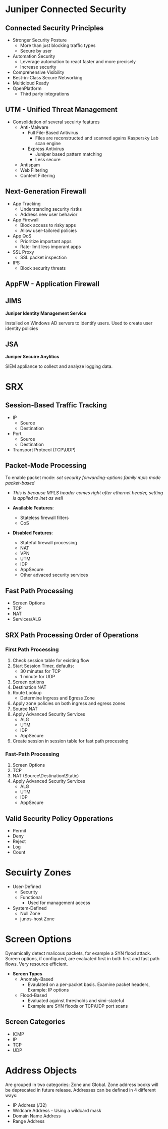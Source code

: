 # Juniper Connected Security

## Connected Security Principles
- Stronger Security Posture
    - More than just blocking traffic types
    - Secure by user
- Automation Security
    - Leverage automation to react faster and more precisely 
    - Increase security
- Comprehensive Visibility
- Best-in-Class Secure Networking
- Multicloud Ready
- OpenPlatform
    - Third party integrations

## UTM - Unified Threat Management
- Consolidation of several secuirty features
    - Anti-Malware
        - Full File-Based Antivirus
            - Files are reconstructed and scanned agains Kaspersky Lab scan engine
        - Express Antivirus
            - Juniper based pattern matching
            - Less secure
    - Antispam
    - Web Filtering
    - Content Filtering

## Next-Generation Firewall
- App Tracking
    - Understanding security ristks
    - Address new user behavior
- App Firewall
    - Block access to risky apps
    - Allow user-tailored policies
- App QoS
    - Prioritize important apps 
    - Rate-limit less imporant apps
- SSL Proxy
    - SSL packet inspection
- IPS
    - Block security threats

## AppFW - Application Firewall

## JIMS
**Juniper Identity Management Service**

Installed on Windows AD servers to identify users. Used to create user identity policies

## JSA
**Juniper Secuire Anylitics**

SIEM appliance to collect and analyze logging data.

# SRX

## Session-Based Traffic Tracking
- IP
    - Source
    - Destination
- Port
    - Source
    - Destination
- Transport Protocol (TCP\UDP)

## Packet-Mode Processing
To enable packet mode: *set security forwarding-options family mpls mode packet-based*

- *This is because MPLS header comes right after ethernet header, setting is applied to inet as well*

- **Available Features**:
    - Stateless firewall filters
    - CoS
- **Disabled Features**:
    - Stateful firewall processing
    - NAT
    - VPN
    - UTM
    - IDP
    - AppSecure
    - Other advaced security services

## Fast Path Processing
- Screen Options
- TCP
- NAT
- Services\ALG

## SRX Path Processing Order of Operations
### __First Path Processing__
1. Check session table for existing flow
2. Start Session Timer, defaults:
    - 30 minutes for TCP
    - 1 minute for UDP
2. Screen options
3. Destination NAT
4. Route Lookup
    - Determine Ingress and Egress Zone
6. Apply zone policies on both ingress and egress zones
7. Source NAT
8. Apply Advanced Security Services
    - ALG
    - UTM
    - IDP
    - AppSecure
9. Create session in session table for fast path processing

### __Fast-Path Processing__
1. Screen Options
2. TCP
3. NAT (Source\Destination\Static)
4. Apply Advanced Security Services
    - ALG
    - UTM
    - IDP
    - AppSecure

## Valid Security Policy Opperations
- Permit
- Deny
- Reject
- Log
- Count

# Secuirty Zones
- User-Defined
    - Security
    - Functional
        - Used for management access
- System-Defined
    - Null Zone
    - junos-host Zone

# Screen Options
Dynamically detect malicous packets, for example a SYN flood attack. Screen options, if configured, are evaluated first in both first and fast path flows. Very resource efficient.

- **Screen Types**
    - Anomaly-Based
        - Evaulated on a per-packet basis. Examine packet headers, Example: IP options 
    - Flood-Based
        - Evaluated against thresholds and simi-stateful
        - Example are SYN floods or TCP\UDP port scans

## Screen Categories
- ICMP
- IP
- TCP
- UDP

# Address Objects
Are grouped in two categories: Zone and Global. Zone address books will be deprecated in future release. Addresses can be defined in 4 different ways:
- IP Address (/32)
- Wildcare Address - Using a wildcard mask
- Domain Name Address
- Range Address